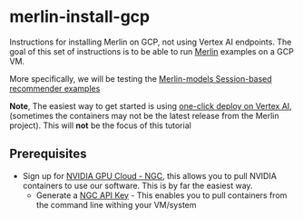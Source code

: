 # merlin-install-gcp

Instructions for installing Merlin on GCP, not using Vertex AI endpoints. The goal of this set of instructions is to be able to run [Merlin](https://github.com/NVIDIA-Merlin/Merlin) examples on a GCP VM.

More specifically, we will be testing the [Merlin-models Session-based recommender examples](https://github.com/NVIDIA-Merlin/models/blob/main/examples/usecases/transformers-next-item-prediction.ipynb) 

**Note**, The easiest way to get started is using [one-click deploy on Vertex AI](https://catalog.ngc.nvidia.com/orgs/nvidia/collections/vertexaiworkbench), (sometimes the containers may not be the latest release from the Merlin project). This will **not** be the focus of this tutorial

## Prerequisites

- Sign up for [NVIDIA GPU Cloud - NGC](https://catalog.ngc.nvidia.com/), this allows you to pull NVIDIA containers to use our software. This is by far the easiest way. 
  - Generate a [NGC API Key](https://docs.nvidia.com/ngc/ngc-overview/index.html#generating-api-key) - This enables you to pull containers from the command line withing your VM/system
